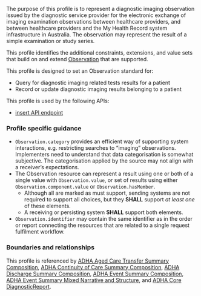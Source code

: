 The purpose of this profile is to represent a diagnostic imaging observation issued by the diagnostic service provider for the electronic exchange of imaging examination observations between healthcare providers, and between healthcare providers and the My Health Record system infrastructure in Australia. The observation may represent the result of a simple examination or study series.

This profile identifies the additional constraints, extensions, and value sets that build on and extend [Observation](http://hl7.org/fhir/R4/observation.html) that are supported. 

This profile is designed to set an Observation standard for:
* Query for diagnostic imaging related tests results for a patient
* Record or update diagnostic imaging results belonging to a patient

This profile is used by the following APIs:
* [insert API endpoint](StructureDefinition-TBD-1.html)


### Profile specific guidance
- `Observation.category` provides an efficient way of supporting system interactions, e.g. restricting searches to “imaging” observations. Implementers need to understand that data categorisation is somewhat subjective. The categorisation applied by the source may not align with a receiver’s expectations.
- The Observation resource can represent a result using one or both of a single value with `Observation.value`, or set of results using either `Observation.component.value` or `Observation.hasMember`.
  - Although all are marked as must support, sending systems are not required to support all choices, but they **SHALL** support *at least one* of these elements.
  - A receiving or persisting system **SHALL** support both elements.
- `Observation.identifier` may contain the same identifier as in the order or report connecting the resources that are related to a single request fulfilment workflow.


### Boundaries and relationships
This profile is referenced by 
[ADHA Aged Care Transfer Summary Composition](StructureDefinition-dh-composition-acts-1.html), 
[ADHA Continuity of Care Summary Composition](StructureDefinition-dh-composition-cocs-1.html), 
[ADHA Discharge Summary Composition](StructureDefinition-dh-composition-ds-1.html), 
[ADHA Event Summary Composition](StructureDefinition-dh-composition-es-1.html), 
[ADHA Event Summary Mixed Narrative and Structure](StructureDefinition-dh-composition-es-mix-1.html), and
[ADHA Core DiagnosticReport](StructureDefinition-dh-diagnosticreport-core-1.html).